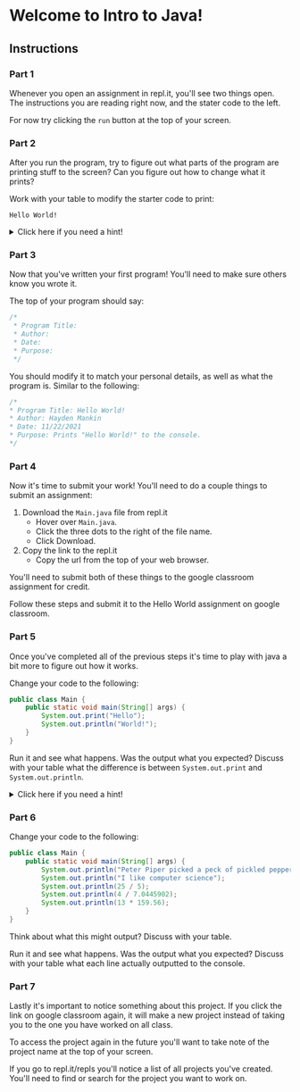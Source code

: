 # Welcome to Intro to Java!

## Instructions

### Part 1

Whenever you open an assignment in repl.it, you'll see two things open. The instructions you are reading right now, and the stater code to the left.

For now try clicking the `run` button at the top of your screen.

### Part 2

After you run the program, try to figure out what parts of the program are printing stuff to the screen? Can you figure out how to change what it prints?

Work with your table to modify the starter code to print:

```
Hello World!
```

<details>
  <summary>Click here if you need a hint!</summary>

```java
System.out.println("message");
```

will print "message" to the console. 

You can remove all of the lines that start with `System.out.println` from the code to make it stop printing the messages out. However the following lines of code are **mandatory** and cannot be removed:

```java
public class Main {
    public static void main(String[] args) {
        System.out.print("Hello");
        System.out.println("World!");
    }
}
```

</details>

### Part 3

Now that you've written your first program! You'll need to make sure others know you wrote it.

The top of your program should say:

```java
/*
 * Program Title: 
 * Author: 
 * Date: 
 * Purpose: 
 */
 ```

 You should modify it to match your personal details, as well as what the program is. Similar to the following:

 ```java
 /*
 * Program Title: Hello World!
 * Author: Hayden Mankin
 * Date: 11/22/2021
 * Purpose: Prints "Hello World!" to the console.
 */
 ```

### Part 4

Now it's time to submit your work! You'll need to do a couple things to submit an assignment:

1. Download the `Main.java` file from repl.it
    * Hover over `Main.java`.
    * Click the three dots to the right of the file name.
    * Click Download.
2. Copy the link to the repl.it
    * Copy the url from the top of your web browser.

You'll need to submit both of these things to the google classroom assignment for credit.

Follow these steps and submit it to the Hello World assignment on google classroom.

### Part 5

Once you've completed all of the previous steps it's time to play with java a bit more to figure out how it works.

Change your code to the following:

```java
public class Main {
    public static void main(String[] args) {
        System.out.print("Hello");
        System.out.println("World!");
    }
}
```

Run it and see what happens. Was the output what you expected? Discuss with your table what the difference is between `System.out.print` and `System.out.println`.

<details>
  <summary>Click here if you need a hint!</summary>

Make sure you notice the distinction on each line. `print` and `println` are different becuase one has an `ln` at the end.

The `ln` is short for line.

Try changing the `print` to `println` and vice versa. How does the output change?

</details>

### Part 6

Change your code to the following:

```java
public class Main {
    public static void main(String[] args) {
        System.out.println("Peter Piper picked a peck of pickled peppers.");
        System.out.println("I like computer science");
        System.out.println(25 / 5);
        System.out.println(4 / 7.0445902);
        System.out.println(13 * 159.56);
    }
}
```

Think about what this might output? Discuss with your table.

Run it and see what happens. Was the output what you expected? Discuss with your table what each line actually outputted to the console.

### Part 7

Lastly it's important to notice something about this project. If you click the link on google classroom again, it will make a new project instead of taking you to the one you have worked on all class.

To access the project again in the future you'll want to take note of the project name at the top of your screen.

If you go to repl.it/repls you'll notice a list of all projects you've created. You'll need to find or search for the project you want to work on.